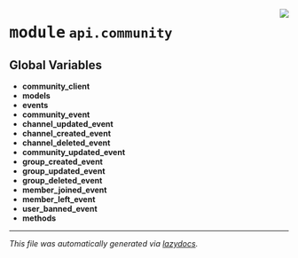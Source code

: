 <!-- markdownlint-disable -->

<a href="../../../src/switch/api/community/__init__.py#L0"><img align="right" src="https://img.shields.io/badge/-source-cccccc?style=flat-square"/></a>

# <kbd>module</kbd> `api.community`




**Global Variables**
---------------
- **community_client**
- **models**
- **events**
- **community_event**
- **channel_updated_event**
- **channel_created_event**
- **channel_deleted_event**
- **community_updated_event**
- **group_created_event**
- **group_updated_event**
- **group_deleted_event**
- **member_joined_event**
- **member_left_event**
- **user_banned_event**
- **methods**




---

_This file was automatically generated via [lazydocs](https://github.com/ml-tooling/lazydocs)._
